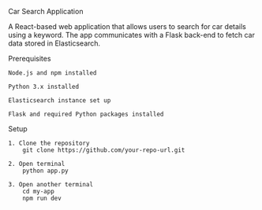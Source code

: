Car Search Application

  A React-based web application that allows users to search for car details using a keyword. The app communicates with a Flask back-end to fetch car data stored in Elasticsearch.


Prerequisites

    Node.js and npm installed

    Python 3.x installed

    Elasticsearch instance set up

    Flask and required Python packages installed

Setup

    1. Clone the repository
        git clone https://github.com/your-repo-url.git
        
    2. Open terminal
        python app.py

    3. Open another terminal
        cd my-app
        npm run dev

      
